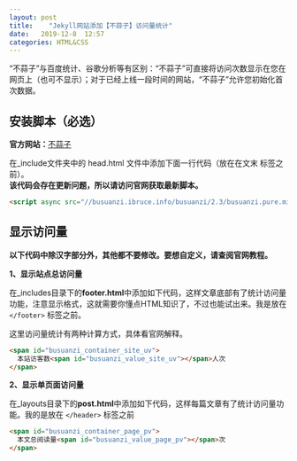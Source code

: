 ```yaml
---
layout: post
title:    "Jekyll网站添加【不蒜子】访问量统计"
date:   2019-12-8  12:57
categories: HTML&CSS
---
```


“不蒜子”与百度统计、谷歌分析等有区别：“不蒜子”可直接将访问次数显示在您在网页上（也可不显示）；对于已经上线一段时间的网站，“不蒜子”允许您初始化首次数据。

<!--more-->

## 安装脚本（必选）

**官方网站：**[不蒜子](https://busuanzi.ibruce.info/)

在_include文件夹中的 head.html 文件中添加下面一行代码（放在在文末 **</head>** 标签之前）。   
**该代码会存在更新问题，所以请访问官网获取最新脚本。**

```html
<script async src="//busuanzi.ibruce.info/busuanzi/2.3/busuanzi.pure.mini.js"></script>
```

## 显示访问量

**以下代码中除汉字部分外，其他都不要修改。要想自定义，请查阅官网教程。**

**1、显示站点总访问量**

在_includes目录下的**footer.html**中添加如下代码，这样文章底部有了统计访问量功能，注意显示格式，这就需要你懂点HTML知识了，不过也能试出来。我是放在 `</footer>` 标签之前。

这里访问量统计有两种计算方式，具体看官网解释。
```html
<span id="busuanzi_container_site_uv">
  本站访客数<span id="busuanzi_value_site_uv"></span>人次
</span>
```

**2、显示单页面访问量**

在_layouts目录下的**post.html**中添加如下代码，这样每篇文章有了统计访问量功能。我的是放在 `</header>` 标签之前

```html
<span id="busuanzi_container_page_pv">
  本文总阅读量<span id="busuanzi_value_page_pv"></span>次
</span>
```



